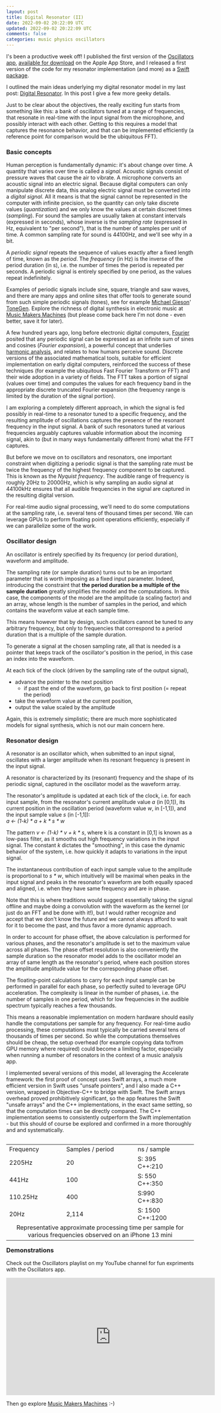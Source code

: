 ```yaml
---
layout: post
title: Digital Resonator (II)
date: 2022-09-02 20:22:09 UTC
updated: 2022-09-02 20:22:09 UTC
comments: false
categories: music physics oscillators
---
```


I's been a productive week off! I published the first version of the [Oscillators app](/Oscillators/), [available for download](https://apps.apple.com/us/app/oscillators/id1641353759) on the Apple App Store, and I released a first version of the code for my resonator implementation (and more) as a [Swift package](https://github.com/alexandrefrancois/Oscillators).

I outlined the main ideas underlying my digital resonator model in my last post: [Digital Resonator](/music/physics/oscillators/2022/08/08/Digital-Resonator.html). In this post I give a few more geeky details.

Just to be clear about the objectives, the really exciting fun starts from something like this: a bank of oscillators tuned at a range of frequencies, that resonate in real-time with the input signal from the microphone, and possibly interact with each other. Getting to this requires a model that captures the resonance behavior, and that can be implemented efficiently (a reference point for comparison would be the ubiquitous FFT).

### Basic concepts

Human perception is fundamentally dynamic: it's about change over time. A quantity that varies over time is called a _signal_. Acoustic signals consist of pressure waves that cause the air to vibrate. A microphone converts an acoustic signal into an electric signal. Because digital computers can only manipulate discrete data, this analog electric signal must be converted into a _digital signal_. All it means is that the signal cannot be represented in the computer with infinite precision, so the quantity can only take discrete values (_quantization_) and we only know the values at certain discreet times (_sampling_). For sound the samples are usually taken at constant intervals (expressed in seconds), whose inverse is the _sampling rate_ (expressed in Hz, equivalent to "per second"), that is the number of samples per unit of time. A common sampling rate for sound is 44100Hz, and we'll see why in a bit.

A _periodic signal_ repeats the sequence of values exactly after a fixed length of time, known as the _period_. The _frequency_ (in Hz) is the inverse of the period duration (in s), i.e. the number of times the period is repeated per seconds. A periodic signal is entirely specified by one period, as the values repeat indefinitely. 

Examples of periodic signals include sine, square, triangle and saw waves, and there are many apps and online sites that offer tools to generate sound from such simple periodic signals (tones), see for example [Michael Gieson](https://www.gieson.com/)' [ToneGen](https://www.gieson.com/Library/projects/utilities/tonegen/). Explore the richness of digital synthesis in electronic music at [Music Makers Machines](https://artsandculture.google.com/project/music-makers-and-machines) (but please come back here I'm not done - even better, save it for later).

A few hundred years ago, long before electronic digital computers, [Fourier](https://en.wikipedia.org/wiki/Joseph_Fourier) posited that any periodic signal can be expressed as an infinite sum of sines and cosines (_Fourier expansion_), a powerful concept that underlies [harmonic analysis](https://en.wikipedia.org/wiki/Harmonic_analysis), and relates to how humans perceive sound. Discrete versions of the associated mathematical tools, suitable for efficient implementation on early digital computers, reinforced the success of these techniques (for example the ubiquitous Fast Fourier Transform or FFT) and their wide adoption in a variety of fields. The FTT takes a portion of signal (values over time) and computes the values for each frequency band in the appropriate discrete truncated Fourier expansion (the frequency range is limited by the duration of the signal portion).

I am exploring a completely different approach, in which the signal is fed possibly in real-time to a resonator tuned to a specific frequency, and the resulting amplitude of oscillations captures the presence of the resonant frequency in the input signal. A bank of such resonators tuned at various frequencies arguably captures valuable information about the incoming signal, akin to (but in many ways fundamentally different from) what the FFT captures.

But before we move on to oscillators and resonators, one important constraint when digitizing a periodic signal is that the sampling rate must be twice the frequency of the highest frequency component to be captured. This is known as the _Nyquist frequency_. The audible range of frequency is roughly 20Hz to 20000Hz, which is why sampling an audio signal at 44100kHz ensures that all audible frequencies in the signal are captured in the resulting digital version.

For real-time audio signal processing, we'll need to do some computations at the sampling rate, i.e. several tens of thousand times per second. We can leverage GPUs to perform floating point operations efficiently, especially if we can parallelize some of the work.

### Oscillator design

An oscillator is entirely specified by its frequency (or period duration), waveform and amplitude.

The sampling rate (or sample duration) turns out to be an important parameter that is worth imposing as a fixed input parameter.
Indeed, introducing the constraint that **the period duration be a multiple of the sample duration** greatly simplifies the model and the computations. In this case, the components of the model are the amplitude (a scaling factor) and an array, whose length is the number of samples in the period, and which contains the waveform value at each sample time.

This means however that by design, such oscillators cannot be tuned to any arbitrary frequency, but only to frequencies that correspond to a period duration that is a multiple of the sample duration.

To generate a signal at the chosen sampling rate, all that is needed is a pointer that keeps track of the oscillator's position in the period, in this case an index into the waveform.

At each tick of the clock (driven by the sampling rate of the output signal),
- advance the pointer to the next position
  - if past the end of the waveform, go back to first position (= repeat the period)
- take the waveform value at the current position,
- output the value scaled by the amplitude

Again, this is extremely simplistic; there are much more sophisticated models for signal synthesis, which is not our main concern here.

### Resonator design

A resonator is an oscillator which, when submitted to an input signal, oscillates with a larger amplitude when its resonant frequency is present in the input signal.

A resonator is characterized by its (resonant) frequency and the shape of its periodic signal, captured in the oscillator model as the waveform array.

The resonator's amplitude is updated at each tick of the clock, i.e. for each input sample, from the resonator's current amplitude value _a_ (in [0,1]), its current position in the oscillation period (waveform value _w_, in [-1,1]), and the input sample value _s_ (in [-1,1]):  
_a <- (1-k) * a + k * s * w_  

The pattern _v <- (1-k) * v + k * s_, where k is a constant in [0,1] is known as a low-pass filter, as it smooths out high frequency variations in the input signal. The constant _k_ dictates the "smoothing", in this case the dynamic behavior of the system, i.e. how quickly it adapts to variations in the input signal.

The instantaneous contribution of each input sample value to the amplitude is proportional to _s * w_, which intuitively will be maximal when peaks in the input signal and peaks in the resonator's waveform are both equally spaced and aligned, i.e. when they have same frequency and are in phase.

Note that this is where traditions would suggest essentially taking the signal offline and maybe doing a convolution with the waveform as the kernel (or just do an FFT and be done with it!), but I would rather recognize and accept that we don't know the future and we cannot always afford to wait for it to become the past, and thus favor a more dynamic approach.

In order to account for phase offset, the above calculation is performed for various phases, and the resonator's amplitude is set to the maximum value across all phases. The phase offset resolution is also conveniently the sample duration so the resonator model adds to the oscillator model an array of same length as the resonator's period, where each position stores the amplitude amplitude value for the corresponding phase offset.

The floating-point calculations to carry for each input sample can be performed in parallel for each phase, so perfectly suited to leverage GPU acceleration. The complexity is linear in the number of phases, i.e. the number of samples in one period, which for low frequencies in the audible spectrum typically reaches a few thousands.

This means a reasonable implementation on modern hardware should easily handle the computations per sample for any frequency. For real-time audio processing, these computations must typically be carried several tens of thousands of times per second. So while the computations themselves should be cheap, the setup overhead (for example copying data to/from GPU memory where required) could become a limiting factor, especially when running a number of resonators in the context of a music analysis app.

I implemented several versions of this model, all leveraging the Accelerate framework: the first proof of concept uses Swift arrays, a much more efficient version in Swift uses "unsafe pointers", and I also made a C++ version, wrapped in Objective-C++ to bridge with Swift. The Swift arrays overhead proved prohibitively significant, so the app features the Swift "unsafe arrays" and the C++ implementations, in the exact same setting, so that the computation times can be directly compared. The C++ implementation seems to consistently outperform the Swift implementation - but this should of course be explored and confirmed in a more thoroughly and and systematically.

<table align="left" cellpadding="0" cellspacing="0" class="tr-caption-container" style="margin-left: auto; margin-right: auto; text-align: left;"><tbody>
<tr><td>Frequency</td><td>Samples / period</td><td>ns / sample</td></tr>
<tr><td>2205Hz</td><td>20</td><td>S: 395<br>C++:210</td></tr>
<tr><td>441Hz</td><td>100</td><td>S: 550<br>C++:350</td></tr>
<tr><td>110.25Hz</td><td>400</td><td>S:990 <br>C++:830</td></tr>
<tr><td>20Hz</td><td>2,114</td><td>S: 1500<br>C++:1200</td></tr>
<tr><td colspan=3 style="text-align: center;">Representative approximate processing time per sample for various frequencies observed on an iPhone 13 mini</td></tr>
</tbody></table>

### Demonstrations

Check out the Oscillators playlist on my YouTube channel for fun expriments with the Oscillators app.

<iframe width="560" height="315" src="https://www.youtube.com/embed/videoseries?list=PLVcB_ABiKC_djwV2PXnSCWkvXOXt8PRMC" title="YouTube video player" frameborder="0" allow="accelerometer; autoplay; clipboard-write; encrypted-media; gyroscope; picture-in-picture" allowfullscreen></iframe>

Then go explore [Music Makers Machines](https://artsandculture.google.com/project/music-makers-and-machines) :-)